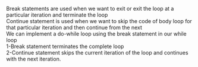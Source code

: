 Break  statements are used when we want to exit or exit the loop at a particular iteration and terminate the loop
<br>
Continue statement is used when we want to skip the code of body  loop for that particular iteration and then continue from the next 
<br>
We can implement a do-while loop using the break statement in our while loop
<br>
1-Break statement terminates  the complete loop
<br>
2-Continue statement skips the current iteration of the loop and continues with the next iteration.